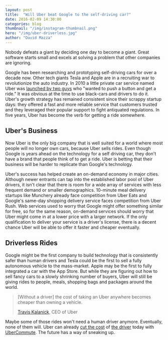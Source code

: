 ```yaml
---
layout: post
title:  "Will Uber beat Google to the self-driving car?"
date: 2016-02-09 14:30:00
categories: blog
thumbnail: "/img/instagram-thumbnail.png"
hero: "/img/uber-driverless.jpg"
author: "David Mazza"
---
```


Nobody defeats a giant by deciding one day to become a giant. Great software starts small and excels at solving a problem that other companies are ignoring.

Google has been researching and prototyping self-driving cars for over a decade now. Other tech giants Tesla and Apple are in a recruiting war to revolutionize the auto industry. In 2010 a little private car service named Uber was [launched by two guys](https://newsroom.uber.com/5-years-travis-kalanick/) who "wanted to push a button and get a ride." It was obvious at the time to use black-cars and drivers to do it. Uber's growth strategy has remained consistent since their scrappy startup days: they offered a fast and more reliable service that customers trusted and they leveraged their popular support to fight antiquated regulations. In five years, Uber has become the verb for getting a ride somewhere.

## Uber's Business

Now Uber is the only big company that is well suited for a world where most people will no longer own cars, because Uber sells rides. Even though Google is years ahead on the technology for a self driving car, they don't have a brand that people think of to get a ride. Uber is betting that their business will be harder to replicate than Google's technology.

Uber's success has helped create an on-demand economy in major cities. Although newer entrants can tap into the established labor pool of Uber drivers, it isn't clear that there is room for a wide array of services with less frequent demand or smaller demographics. 10-minute meal delivery startups like Munchery already face competition from Uber Eats and Google's same-day shopping delivery service faces competition from Uber Rush. Web services used to worry that Google might offer something similar for free, so for the same reason, on-demand services should worry that Uber might come in at a lower price with a larger network. If the only qualification to deliver your service is a driver's license, there is a decent chance Uber will be able to offer it faster and cheaper eventually.

## Driverless Rides

Google might be the first company to build technology that is consistently safer than human drivers and Tesla could be the first to sell a fully autonomous vehicle to the mass-market. Apple may be the first to fully integrated a car with the App Store. But while they are figuring out how to sell fancy cars to a slowly shrinking number of buyers, Uber will still be giving rides to people, meals, shopping bags and packages around the world.

> [Without a driver] the cost of taking an Uber anywhere becomes cheaper than owning a vehicle.
>
> [Travis Kalanick](http://recode.net/2014/06/08/the-17-billion-man-full-code-conference-video-of-ubers-travis-kalanick/), CEO of Uber

Maybe some of those rides won't need a human driver anymore. Eventually, none of them will. Uber can already [cut the cost](https://stratechery.com/2015/uber-2-0-human-self-driving-cars/) of [the driver](http://techcrunch.com/2015/09/22/uber-is-testing-ubercommute-a-new-carpooling-service-in-china/) today with [UberCommute](https://newsroom.uber.com/ubercommute/). The future has a way of sneaking up.
